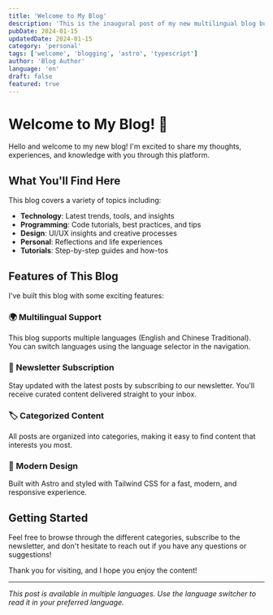 ```yaml
---
title: 'Welcome to My Blog'
description: 'This is the inaugural post of my new multilingual blog built with Astro and TypeScript.'
pubDate: 2024-01-15
updatedDate: 2024-01-15
category: 'personal'
tags: ['welcome', 'blogging', 'astro', 'typescript']
author: 'Blog Author'
language: 'en'
draft: false
featured: true
---
```


# Welcome to My Blog! 🎉

Hello and welcome to my new blog! I'm excited to share my thoughts, experiences, and knowledge with you through this platform.

## What You'll Find Here

This blog covers a variety of topics including:

- **Technology**: Latest trends, tools, and insights
- **Programming**: Code tutorials, best practices, and tips
- **Design**: UI/UX insights and creative processes
- **Personal**: Reflections and life experiences
- **Tutorials**: Step-by-step guides and how-tos

## Features of This Blog

I've built this blog with some exciting features:

### 🌍 Multilingual Support

This blog supports multiple languages (English and Chinese Traditional). You can switch languages using the language selector in the navigation.

### 📧 Newsletter Subscription

Stay updated with the latest posts by subscribing to our newsletter. You'll receive curated content delivered straight to your inbox.

### 🏷️ Categorized Content

All posts are organized into categories, making it easy to find content that interests you most.

### 🎨 Modern Design

Built with Astro and styled with Tailwind CSS for a fast, modern, and responsive experience.

## Getting Started

Feel free to browse through the different categories, subscribe to the newsletter, and don't hesitate to reach out if you have any questions or suggestions!

Thank you for visiting, and I hope you enjoy the content!

---

_This post is available in multiple languages. Use the language switcher to read it in your preferred language._
